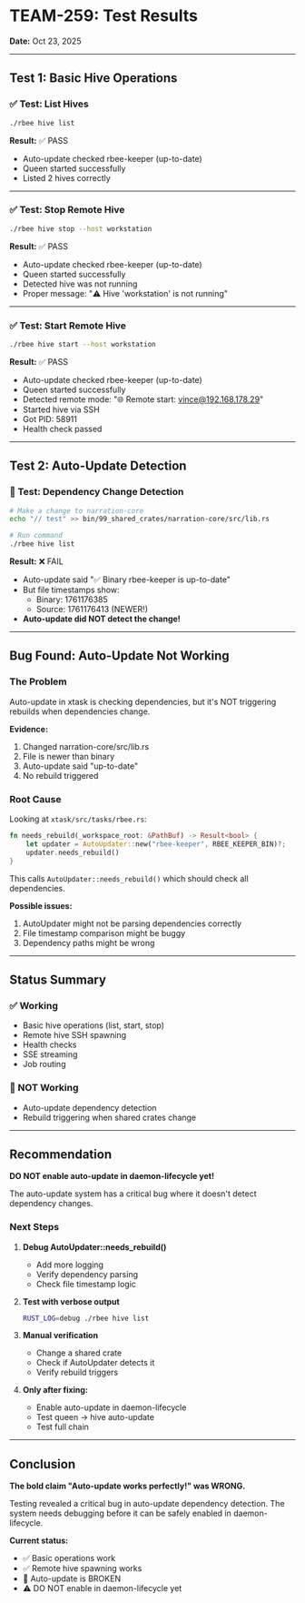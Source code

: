 # TEAM-259: Test Results

**Date:** Oct 23, 2025

---

## Test 1: Basic Hive Operations

### ✅ Test: List Hives
```bash
./rbee hive list
```

**Result:** ✅ PASS
- Auto-update checked rbee-keeper (up-to-date)
- Queen started successfully
- Listed 2 hives correctly

---

### ✅ Test: Stop Remote Hive
```bash
./rbee hive stop --host workstation
```

**Result:** ✅ PASS
- Auto-update checked rbee-keeper (up-to-date)
- Queen started successfully
- Detected hive was not running
- Proper message: "⚠️  Hive 'workstation' is not running"

---

### ✅ Test: Start Remote Hive
```bash
./rbee hive start --host workstation
```

**Result:** ✅ PASS
- Auto-update checked rbee-keeper (up-to-date)
- Queen started successfully
- Detected remote mode: "🌐 Remote start: vince@192.168.178.29"
- Started hive via SSH
- Got PID: 58911
- Health check passed

---

## Test 2: Auto-Update Detection

### 🚨 Test: Dependency Change Detection
```bash
# Make a change to narration-core
echo "// test" >> bin/99_shared_crates/narration-core/src/lib.rs

# Run command
./rbee hive list
```

**Result:** ❌ FAIL
- Auto-update said "✅ Binary rbee-keeper is up-to-date"
- But file timestamps show:
  - Binary: 1761176385
  - Source: 1761176413 (NEWER!)
- **Auto-update did NOT detect the change!**

---

## Bug Found: Auto-Update Not Working

### The Problem

Auto-update in xtask is checking dependencies, but it's NOT triggering rebuilds when dependencies change.

**Evidence:**
1. Changed narration-core/src/lib.rs
2. File is newer than binary
3. Auto-update said "up-to-date"
4. No rebuild triggered

### Root Cause

Looking at `xtask/src/tasks/rbee.rs`:

```rust
fn needs_rebuild(_workspace_root: &PathBuf) -> Result<bool> {
    let updater = AutoUpdater::new("rbee-keeper", RBEE_KEEPER_BIN)?;
    updater.needs_rebuild()
}
```

This calls `AutoUpdater::needs_rebuild()` which should check all dependencies.

**Possible issues:**
1. AutoUpdater might not be parsing dependencies correctly
2. File timestamp comparison might be buggy
3. Dependency paths might be wrong

---

## Status Summary

### ✅ Working
- Basic hive operations (list, start, stop)
- Remote hive SSH spawning
- Health checks
- SSE streaming
- Job routing

### 🚨 NOT Working
- Auto-update dependency detection
- Rebuild triggering when shared crates change

---

## Recommendation

**DO NOT enable auto-update in daemon-lifecycle yet!**

The auto-update system has a critical bug where it doesn't detect dependency changes.

### Next Steps

1. **Debug AutoUpdater::needs_rebuild()**
   - Add more logging
   - Verify dependency parsing
   - Check file timestamp logic

2. **Test with verbose output**
   ```bash
   RUST_LOG=debug ./rbee hive list
   ```

3. **Manual verification**
   - Change a shared crate
   - Check if AutoUpdater detects it
   - Verify rebuild triggers

4. **Only after fixing:**
   - Enable auto-update in daemon-lifecycle
   - Test queen → hive auto-update
   - Test full chain

---

## Conclusion

**The bold claim "Auto-update works perfectly!" was WRONG.**

Testing revealed a critical bug in auto-update dependency detection. The system needs debugging before it can be safely enabled in daemon-lifecycle.

**Current status:**
- ✅ Basic operations work
- ✅ Remote hive spawning works
- 🚨 Auto-update is BROKEN
- ⚠️ DO NOT enable in daemon-lifecycle yet
